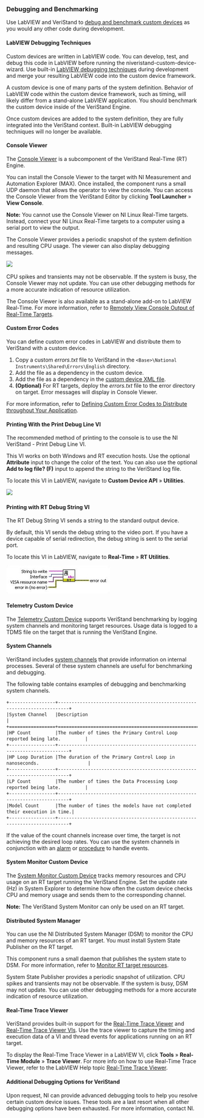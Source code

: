 ### Debugging and Benchmarking

Use LabVIEW and VeriStand to [debug and benchmark custom devices](https://www.ni.com/documentation/en/veristand/latest/manual/custom-device-benchmark-debug/) as you would any other code during development.

#### LabVIEW Debugging Techniques

Custom devices are written in LabVIEW code. You can develop, test, and debug this code in LabVIEW before running the niveristand-custom-device-wizard. Use built-in [LabVIEW debugging techniques](https://www.ni.com/en-us/support/documentation/supplemental/12/debugging-techniques-in-labview.html) during development and merge your resulting LabVIEW code into the custom device framework.

A custom device is one of many parts of the system definition. Behavior of LabVIEW code within the custom device framework, such as timing, will likely differ from a stand-alone LabVIEW application. You should benchmark the custom device inside of the VeriStand Engine.

Once custom devices are added to the system definition, they are fully integrated into the VeriStand context. Built-in LabVIEW debugging techniques will no longer be available.

#### Console Viewer

The [Console Viewer](https://www.ni.com/documentation/en/veristand/latest/manual/viewing-console-output/) is a subcomponent of the VeriStand Real-Time (RT) Engine.

You can install the Console Viewer to the target with NI Measurement and Automation Explorer (MAX). Once installed, the component runs a small UDP daemon that allows the operator to view the console. You can access the Console Viewer from the VeriStand Editor by clicking **Tool Launcher** » **View Console**.

**Note:** You cannot use the Console Viewer on NI Linux Real-Time targets. Instead, connect your NI Linux Real-Time targets to a computer using a serial port to view the output.

The Console Viewer provides a periodic snapshot of the system definition and resulting CPU usage. The viewer can also display debugging messages.

![](images/ConsoleViewer1.jpg)

CPU spikes and transients may not be observable. If the system is busy, the Console Viewer may not update. You can use other debugging methods for a more accurate indication of resource utilization.

The Console Viewer is also available as a stand-alone add-on to LabVIEW Real-Time. For more information, refer to [Remotely View Console Output of Real-Time Targets](https://knowledge.ni.com/KnowledgeArticleDetails?id=kA03q000000x4TjCAI&l=en-US).

#### Custom Error Codes

You can define custom error codes in LabVIEW and distribute them to VeriStand with a custom device.
1. Copy a custom *errors.txt* file to VeriStand in the `<Base>\National Instruments\Shared\Errors\English` directory.
1. Add the file as a dependency in the custom device.
1. Add the file as a dependency in the [custom device XML file](https://www.ni.com/documentation/en/veristand/latest/manual/custom-device-xml/).
1. **(Optional)** For RT targets, deploy the *errors.txt* file to the error directory on target. Error messages will display in Console Viewer.

For more information, refer to [Defining Custom Error Codes to Distribute throughout Your Application](https://zone.ni.com/reference/en-XX/help/371361R-01/lvhowto/def_custom_error_text/).

#### Printing With the Print Debug Line VI
The recommended method of printing to the console is to use the NI VeriStand - Print Debug Line VI.

This VI works on both Windows and RT execution hosts. Use the optional **Attribute** input to change the color of the text. You can also use the optional **Add to log file? (F)** input to append the string to the VeriStand log file.

To locate this VI in LabVIEW, navigate to **Custom Device API** » **Utilities**.

![](images/NIVSdebugString.jpg)

#### Printing with RT Debug String VI

The RT Debug String VI sends a string to the standard output device.

By default, this VI sends the debug string to the video port. If you have a device capable of serial redirection, the debug string is sent to the serial port.

To locate this VI in LabVIEW, navigate to **Real-Time** » **RT Utilities**.

![](images/RT_Debug_String_VI.JPG)

#### Telemetry Custom Device

The [Telemetry Custom Device](https://github.com/ni/niveristand-telemetry-custom-device/releases) supports VeriStand benchmarking by logging system channels and monitoring target resources. Usage data is logged to a TDMS file on the target that is running the VeriStand Engine.

#### System Channels

VeriStand includes [system channels](https://www.ni.com/documentation/en/veristand/latest/manual/system-channels/) that provide information on internal processes. Several of these system channels are useful for benchmarking and debugging.

The following table contains examples of debugging and benchmarking system channels.

```eval_rst
+-----------------+--------------------------------------------------------------------------+
|System Channel   |Description                                                               |
+=================+==========================================================================+
|HP Count         |The number of times the Primary Control Loop reported being late.         |
+-----------------+--------------------------------------------------------------------------+
|HP Loop Duration |The duration of the Primary Control Loop in nanoseconds.                  |
+-----------------+--------------------------------------------------------------------------+
|LP Count         |The number of times the Data Processing Loop reported being late.         |
+-----------------+--------------------------------------------------------------------------+
|Model Count      |The number of times the models have not completed their execution in time.|
+-----------------+--------------------------------------------------------------------------+
```

If the value of the count channels increase over time, the target is not achieving the desired loop rates. You can use the system channels in conjunction with an [alarm](https://www.ni.com/documentation/en/veristand/latest/manual/add-configure-alarm/) or [procedure](https://www.ni.com/documentation/en/veristand/latest/manual/add-configure-procedure/) to handle events.

#### System Monitor Custom Device

The [System Monitor Custom Device](https://github.com/ni/niveristand-system-monitor-custom-device/releases) tracks memory resources and CPU usage on an RT target running the VeriStand Engine. Set the update rate (Hz) in System Explorer to determine how often the custom device checks CPU and memory usage and sends them to the corresponding channel.

**Note:** The VeriStand System Monitor can only be used on an RT target.

#### Distributed System Manager

You can use the NI Distributed System Manager (DSM) to monitor the CPU and memory resources of an RT target. You must install System State Publisher on the RT target.

This component runs a small daemon that publishes the system state to DSM. For more information, refer to [Monitor RT target resources](https://zone.ni.com/reference/en-XX/help/372572E-01/sysman/monitoring_resources/).

System State Publisher provides a periodic snapshot of utilization. CPU spikes and transients may not be observable. If the system is busy, DSM may not update. You can use other debugging methods for a more accurate indication of resource utilization.

#### Real-Time Trace Viewer

VeriStand provides built-in support for the [Real-Time Trace Viewer](https://zone.ni.com/reference/en-XX/help/370715P-01/lvtracehelp/lv_tracetoolkit_help/) and [Real-Time Trace Viewer VIs](https://zone.ni.com/reference/en-XX/help/370715P-01/lvtrace/tracetoolkitvis_pal/). Use the trace viewer to capture the timing and execution data of a VI and thread events for applications running on an RT target.

To display the Real-Time Trace Viewer in a LabVIEW VI, click **Tools** » **Real-Time Module** » **Trace Viewer**. For more info on how to use Real-Time Trace Viewer, refer to the LabVIEW Help topic [Real-Time Trace Viewer](https://zone.ni.com/reference/en-XX/help/370715P-01/lvtracehelp/lv_tracetoolkit_help/).

#### Additional Debugging Options for VeriStand
Upon request, NI can provide advanced debugging tools to help you resolve certain custom device issues. These tools are a last resort when all other debugging options have been exhausted. For more information, contact NI.
